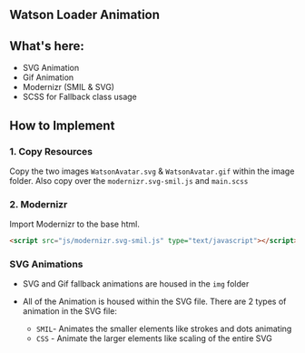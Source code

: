 Watson Loader Animation
---

## What's here:

- SVG Animation
- Gif Animation
- Modernizr (SMIL & SVG)
- SCSS for Fallback class usage


## How to Implement

### 1. Copy Resources
Copy the two images `WatsonAvatar.svg` & `WatsonAvatar.gif` within the image folder. Also copy over the `modernizr.svg-smil.js` and `main.scss`

### 2. Modernizr

Import Modernizr to the base html.

```html
<script src="js/modernizr.svg-smil.js" type="text/javascript"></script> 
```

### SVG Animations
- SVG and Gif fallback animations are housed in the `img` folder

- All of the Animation is housed within the SVG file. There are 2 types of animation in the SVG file:
	- `SMIL`- Animates the smaller elements like strokes and dots animating 
	- `CSS` - Animate the larger elements like scaling of the entire SVG
